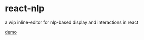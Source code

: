 # react-nlp
a wip inline-editor for nlp-based display and interactions in react

[demo](https://npmcdn.com/NlpTextArea@latest/demo/index.html)
